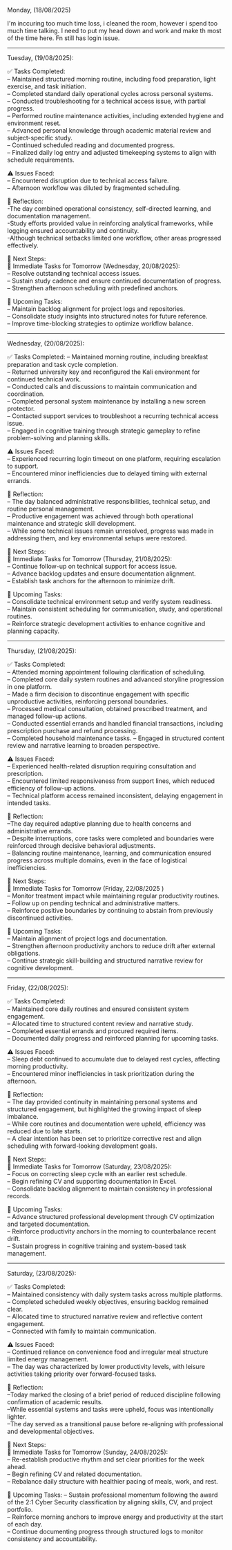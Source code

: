 Monday, (18/08/2025)

I'm inccuring too much time loss, i cleaned the room, however i spend too much time talking.
 I need to put my head down and work and make th most of the time here. Fn still has login issue.

----------------------------------------------------------------------------------------------------------------------------------------------------------------------------------
Tuesday, (19/08/2025):  

✅ Tasks Completed:  
– Maintained structured morning routine, including food preparation, light exercise, and task initiation.  
– Completed standard daily operational cycles across personal systems.  
– Conducted troubleshooting for a technical access issue, with partial progress.  
– Performed routine maintenance activities, including extended hygiene and environment reset.  
– Advanced personal knowledge through academic material review and subject-specific study.  
– Continued scheduled reading and documented progress.  
– Finalized daily log entry and adjusted timekeeping systems to align with schedule requirements.  

⚠️ Issues Faced:  
– Encountered disruption due to technical access failure.  
– Afternoon workflow was diluted by fragmented scheduling.  

📝 Reflection:  
-The day combined operational consistency, self-directed learning, and documentation management.  
-Study efforts provided value in reinforcing analytical frameworks, while logging ensured accountability and continuity.  
-Although technical setbacks limited one workflow, other areas progressed effectively.  

📌 Next Steps:  
🔔 Immediate Tasks for Tomorrow (Wednesday, 20/08/2025):  
– Resolve outstanding technical access issues.  
– Sustain study cadence and ensure continued documentation of progress.  
– Strengthen afternoon scheduling with predefined anchors.  

📅 Upcoming Tasks:  
– Maintain backlog alignment for project logs and repositories.  
– Consolidate study insights into structured notes for future reference.  
– Improve time-blocking strategies to optimize workflow balance.  

----------------------------------------------------------------------------------------------------------------------------------------------------------------------------------
Wednesday, (20/08/2025):

✅ Tasks Completed:
– Maintained morning routine, including breakfast preparation and task cycle completion.  
– Returned university key and reconfigured the Kali environment for continued technical work.  
– Conducted calls and discussions to maintain communication and coordination.  
– Completed personal system maintenance by installing a new screen protector.  
– Contacted support services to troubleshoot a recurring technical access issue.  
– Engaged in cognitive training through strategic gameplay to refine problem-solving and planning skills.  

⚠️ Issues Faced:  
– Experienced recurring login timeout on one platform, requiring escalation to support.  
– Encountered minor inefficiencies due to delayed timing with external errands.  

📝 Reflection:  
– The day balanced administrative responsibilities, technical setup, and routine personal management.  
– Productive engagement was achieved through both operational maintenance and strategic skill development.  
– While some technical issues remain unresolved, progress was made in addressing them, and key environmental setups were restored.  

📌 Next Steps:  
🔔 Immediate Tasks for Tomorrow (Thursday, 21/08/2025):  
– Continue follow-up on technical support for access issue.  
– Advance backlog updates and ensure documentation alignment.  
– Establish task anchors for the afternoon to minimize drift.  

📅 Upcoming Tasks:  
– Consolidate technical environment setup and verify system readiness.  
– Maintain consistent scheduling for communication, study, and operational routines.  
– Reinforce strategic development activities to enhance cognitive and planning capacity.  

----------------------------------------------------------------------------------------------------------------------------------------------------------------------------------
Thursday, (21/08/2025):

✅ Tasks Completed:  
– Attended morning appointment following clarification of scheduling.  
– Completed core daily system routines and advanced storyline progression in one platform.  
– Made a firm decision to discontinue engagement with specific unproductive activities, reinforcing personal boundaries.  
– Processed medical consultation, obtained prescribed treatment, and managed follow-up actions.  
– Conducted essential errands and handled financial transactions, including prescription purchase and refund processing.  
– Completed household maintenance tasks.
– Engaged in structured content review and narrative learning to broaden perspective.

⚠️ Issues Faced:  
– Experienced health-related disruption requiring consultation and prescription.  
– Encountered limited responsiveness from support lines, which reduced efficiency of follow-up actions.  
– Technical platform access remained inconsistent, delaying engagement in intended tasks.  

📝 Reflection:  
–The day required adaptive planning due to health concerns and administrative errands.  
– Despite interruptions, core tasks were completed and boundaries were reinforced through decisive behavioral adjustments.  
– Balancing routine maintenance, learning, and communication ensured progress across multiple domains, even in the face of logistical inefficiencies.  

📌 Next Steps:  
🔔 Immediate Tasks for Tomorrow (Friday, 22/08/2025 )  
– Monitor treatment impact while maintaining regular productivity routines.  
– Follow up on pending technical and administrative matters.  
– Reinforce positive boundaries by continuing to abstain from previously discontinued activities.  

📅 Upcoming Tasks:  
– Maintain alignment of project logs and documentation.  
– Strengthen afternoon productivity anchors to reduce drift after external obligations.  
– Continue strategic skill-building and structured narrative review for cognitive development.  

----------------------------------------------------------------------------------------------------------------------------------------------------------------------------------
Friday, (22/08/2025):

✅ Tasks Completed:  
– Maintained core daily routines and ensured consistent system engagement.  
– Allocated time to structured content review and narrative study.  
– Completed essential errands and procured required items.  
– Documented daily progress and reinforced planning for upcoming tasks.  

⚠️ Issues Faced:  
– Sleep debt continued to accumulate due to delayed rest cycles, affecting morning productivity.  
– Encountered minor inefficiencies in task prioritization during the afternoon.  

📝 Reflection:  
– The day provided continuity in maintaining personal systems and structured engagement, but highlighted the growing impact of sleep imbalance.  
– While core routines and documentation were upheld, efficiency was reduced due to late starts.  
– A clear intention has been set to prioritize corrective rest and align scheduling with forward-looking development goals.  

📌 Next Steps:  
🔔 Immediate Tasks for Tomorrow (Saturday, 23/08/2025):  
– Focus on correcting sleep cycle with an earlier rest schedule.  
– Begin refining CV and supporting documentation in Excel.  
– Consolidate backlog alignment to maintain consistency in professional records.  

📅 Upcoming Tasks:  
– Advance structured professional development through CV optimization and targeted documentation.  
– Reinforce productivity anchors in the morning to counterbalance recent drift.  
– Sustain progress in cognitive training and system-based task management.  

----------------------------------------------------------------------------------------------------------------------------------------------------------------------------------
Saturday, (23/08/2025):

✅ Tasks Completed:  
– Maintained consistency with daily system tasks across multiple platforms.  
– Completed scheduled weekly objectives, ensuring backlog remained clear.  
– Allocated time to structured narrative review and reflective content engagement.  
– Connected with family to maintain communication.  

⚠️ Issues Faced:  
– Continued reliance on convenience food and irregular meal structure limited energy management.  
– The day was characterized by lower productivity levels, with leisure activities taking priority over forward-focused tasks.  

📝 Reflection:  
–Today marked the closing of a brief period of reduced discipline following confirmation of academic results.  
–While essential systems and tasks were upheld, focus was intentionally lighter.  
–The day served as a transitional pause before re-aligning with professional and developmental objectives.  

📌 Next Steps:  
🔔 Immediate Tasks for Tomorrow (Sunday, 24/08/2025):  
– Re-establish productive rhythm and set clear priorities for the week ahead.  
– Begin refining CV and related documentation.  
– Rebalance daily structure with healthier pacing of meals, work, and rest.  

📅 Upcoming Tasks:
– Sustain professional momentum following the award of the 2:1 Cyber Security classification by aligning skills, CV, and project portfolio.  
– Reinforce morning anchors to improve energy and productivity at the start of each day.  
– Continue documenting progress through structured logs to monitor consistency and accountability.  
